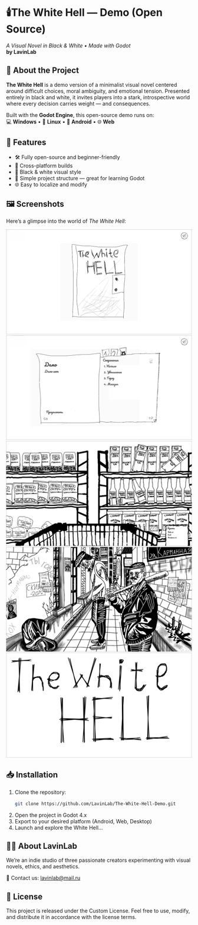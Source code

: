 # 🕯️The White Hell — Demo (Open Source)  
_A Visual Novel in Black & White • Made with Godot_  
**by LavinLab**

## 🧠 About the Project  
**The White Hell** is a demo version of a minimalist visual novel centered around difficult choices, moral ambiguity, and emotional tension. Presented entirely in black and white, it invites players into a stark, introspective world where every decision carries weight — and consequences.

Built with the **Godot Engine**, this open-source demo runs on:  
💻 **Windows** • 🐧 **Linux** • 📱 **Android** • 🌐 **Web**

## 🎯 Features  
- 🛠️ Fully open-source and beginner-friendly  
- 🧭 Cross-platform builds  
- 🖤 Black & white visual style  
- 🧩 Simple project structure — great for learning Godot  
- 🌐 Easy to localize and modify

## 🖼️ Screenshots  
Here’s a glimpse into the world of *The White Hell*:

![Main Menu](screenshots/main_menu.png)  
![Menu](screenshots/menu.png)  
![Shop Scene](screenshots/shop.png)  
![Gangsters](screenshots/gangsters.png)  
![Game Name](screenshots/game_name.png)

## 📥 Installation  
1. Clone the repository:  
   ```bash
   git clone https://github.com/LavinLab/The-White-Hell-Demo.git
   ```
2. Open the project in Godot 4.x
3. Export to your desired platform (Android, Web, Desktop)
4. Launch and explore the White Hell...

## 🧑‍🎨 About LavinLab
We’re an indie studio of three passionate creators experimenting with visual novels, ethics, and aesthetics.

📧 Contact us: lavinlab@mail.ru

## 📄 License
This project is released under the Custom License.
Feel free to use, modify, and distribute it in accordance with the license terms.
